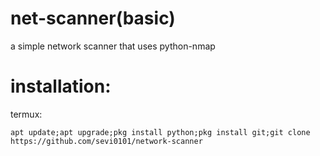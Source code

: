 # net-scanner(basic)
a simple network scanner that
uses python-nmap

# installation:

termux:
````
apt update;apt upgrade;pkg install python;pkg install git;git clone https://github.com/sevi0101/network-scanner
````
